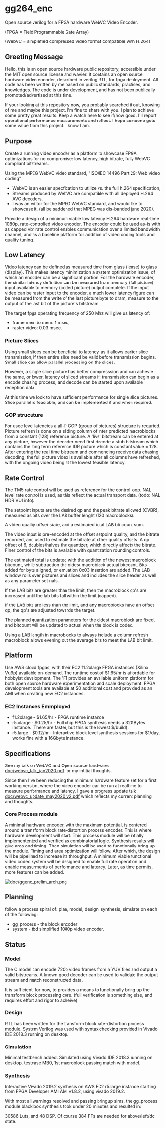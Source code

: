 # gg264_enc
Open source verilog for a FPGA hardware WebVC Video Encoder.

(FPGA = Field Programmable Gate Array)

(WebVC = simplefied compressed video format compatible with H.264)

## Greeting Message

Hello, this is an open source hardware public repository, accessible under the MIT open source license and wavier.
It contains an open source hardware video encoder, described in verilog RTL, for fpga deployment.
All code has been written by me based on public standards, practises, and knowledges.
The code is under development, and has not been publically promoted/advertised at this time.

If your looking at this repository now, you probably searched it out, knowing of me and maybe this project.
I'm fine to share with you.
I plan to achieve some pretty great results. 
Keep a watch here to see if/how good. 
I'll report operational performance measurements and reflect.
I hope someone gets some value from this project. I know I am.

## Purpose

Create a running video encoder as a platform to showcase FPGA optimizations for no compromise: low latency, high bitrate, fully WebVC compliant bitstreams. 

Using the MPEG WebVC video standard, "ISO/IEC 14496 Part 29: Web video coding"
- WebVC is an easier specfication to utilize vs. the full h.264 specification,
- Streams produced by WebVC are compatible with all deployed H.264 AVC decoders, 
- I was an editor for the MPEG WebVC standard, and would like to showcase it. (all be saddened that MPEG was dis-banded june 2020).

Provide a design of a minimum viable low latency H.264 hardware real-time 1080p, rate-controlled video encoder. 
The encoder could be used as-is with as capped vbr rate control enables communication over a limited bandwidth channel, 
and as a baseline platform for addition of video coding tools and quality tuning.

 
## Low Latency

Video latency can be defined as measured time from glass (lense) to glass (display). 
This makes latency minimization a system optimization issue, of which an encoder can be a significant portion.
For the hardware encoder, the similar latency definition can be measured from memory (full picture) input available to memory (coded picture) output complete.
If the input video can be raster input to the encoder, a much lower latency figure can be measured from the write of the last picture byte to dram, measure to the output of the last bit of the picture's bitstream. 

The target fpga operating frequency of 250 Mhz will give us latency of: 
- frame mem to mem: 1 msec, 
- raster video: 0.03 msec.

### Picture Slices

Using small slices can be beneficial to latency, as it allows earlier slice transmission, if then entire slice need be valid before transmission begins.
Small slice can allow parallel processing on the slices. 

However, a single slice picture has better compresssion and can achevie the same, or lower, latency of sliced streams if: transmission can begin as a encode chasing process, and decode can be started upon available reception data. 

At this time we look to have sufficient performance for single slice pictures. Slice parallel is feasiable, and can be implemented if and when required.

### GOP strucuture

For usec level latencies a all-P GOP (group of pictures) structure is requried.
Picture refresh is done on a sliding column of inter predicted macroblocks from a constant (128) reference picture.
A 'live' bitstream can be entered at any picture, however the decoder need first decode a stub bitstream which contains the long term reference IDR picture which is constant value = 128.
After entering the real time bistream and commencing receive data chasing decoding, the full picture video is available after all columns have refreshed, with the ongoing video being at the lowest feasible latency. 

## Rate Control

The TM5 rate control will be used as reference for the control loop.
NAL level rate control is used, as this reflect the actual transport data. (todo: NAL HDR VUI info).

The setpoint inputs are the desired qp and the peak bitrate allowed (CVBR), measured as bits over the LAB buffer lenght (120 macroblocks).

A video quality offset state, and a estimated total LAB bit count sum.

The video input is pre-encoded at the offset setpoint quality, and the bitrate recorded, and used to estimate the bitrate at other quality offsets. A qp offset of 6, doubles/halves the quantizer, which directly affects the bitrate. Finer control of the bits is available with quantization rounding controls.

The estimated total is updated with the addition of the newest macroblock bitcount, while subtraction the oldest macroblock actual bitcount. Bits added for byte aligned, or emuation 0x03 insertion are added. The LAB window rolls over pictures and slices and includes the slice header as well as any parameter set nals.

If the LAB bits are greater than the limit, then the macroblock qp's are increased until the lab bits fall within the limit (capped).

If the LAB bits are less than the limit, and any macroblocks have an offset qp, the qp's are adjusted towards the target.

The planned quantization parameters for the oldest macroblock are fixed, and bitcount will be updated to actual when the block is coded.

Using a LAB length in macroblocks to always include a column refresh macroblock allows evening out the average bits to meet the LAB bit limit.

## Platform

Use AWS cloud fpgas, with their EC2 f1.2xlarge FPGA instances (Xilinx Vu9p) available on-demand. 
The runtime cost of $1.65/hr is affordable for hobbyist development. The 'F1 provides an available uniform platform for both open source hardware experimentation and scale deployment.
FPGA development tools are available at $0 additional cost and provided as an AMI when creating new EC2 instances.

### EC2 Instances Emmployed
- f1.2xlarge - $1.65/hr - FPGA runtime instance
- r5.xlarge  - $0.25/hr - Full chip FPGA synthesis needs a 32GBytes instance. (There are faster, but this is the lowest $/build). 
- r5.large   - $0.12/hr - Interactive block level synthesis sessions for $1/day, works fine with a 16Gbyte instance.

## Specifications

See my talk on WebVC and Open source hardware: [doc/webvc_talk_jan2020.pdf](doc/webvc_talk_jan2020.pdf)
for my intitial thoughts.

Since then I've been reducing the minimum hardware feature set for a first working version, 
where the video encoder can be run at realtime to measure performance and latency.
I gave a progress update talk [doc/webvc_update_may2020_v2.pdf](doc/webvc_update_may2020_v2.pdf) which reflects my current planning and thoughts.

### Core Process module

A minimal hardware encoder, with the maximum potential, is centered around a transform block rate-distortion process encoder.
This is where hardware development will start. This process module will be intially implementented and verified as combinatorial logic.
Synthesis results will give area and timing. Then simulation will be used to functionally bring up the module. Timing and area optimization will follow. 
After which, the design will be pipelined to increase its throughput. A minimum viable functional video codec system will be designed to enable full rate operation
and enable measurments of performance and latency. Later, as time permits, more features can be added.

![doc/ggenc_prelim_arch.png](doc/ggenc_prelim_arch.png "Architecture Diagram" )

## Planning
follow a process spiral of: plan, model, design, synthesis, simulate on each of the following:
- gg_process - the block encoder
- system - tbd simplified 1080p video encoder.

## Status

### Model
The C model can encode 720p video frames from a YUV files and output a valid bitstreams.
A known good decoder can be used to validate the output stream and match reconstructed data.
 
It is sufficient, for now, to provides a means to functionally bring up the transform block processing core.
(full verification is something else, and requires effort and rigor to acheive)

### Design
RTL has been written for the transform block rate-distortion process module. 
System Verilog was used with syntax checking provided in Vivado IDE 2018.3 running on desktop.

### Simulation

Minimal testbench added. Simulated using Vivado IDE 2018.3 running on desktop.
testcase MB0, 1st macroblock passing match with model.

### Synthesis
Interactive Vivado 2019.2 synthesis on AWS EC2 r5.large instance starting from FPGA Developer AMI AMI v1.8.2, using vivado 2019.2.

With most all warnings resolved and passing bringup sims, the gg_process module black box synthesis took under 20 minutes and resulted in:

30586 Luts, and 48 DSP. Of course 384 FFs are needed for above/left/dc state.










